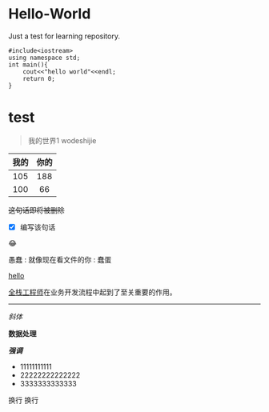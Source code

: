 # Hello-World
Just a test for learning repository.
```g++
#include<iostream>
using namespace std;
int main(){
    cout<<"hello world"<<endl;
    return 0;
}
```

# test

> 我的世界1
> wodeshijie

|我的|你的|
|:---:|:---:|
|105|188|
|100|66|

~~这句话即将被删除~~

- [x] 编写该句话

:joy:

愚蠢
    : 就像现在看文件的你
    : 蠢蛋

[hello](这是一种打招呼的方式 "什么是愚蠢")
   
   [全栈工程师](是指掌握多种技能，并能利用多种技能独立完成产品的人。 "什么是全栈工程师")在业务开发流程中起到了至关重要的作用。
***

*斜体*

**数据处理**

***强调***

- 11111111111
- 22222222222222
- 3333333333333

换行  换行
